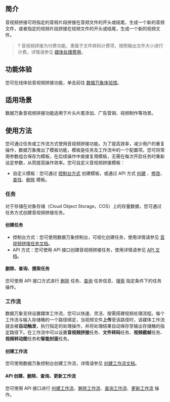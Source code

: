 ## 简介

音视频拼接可将指定的音频片段拼接在音频文件的开头或结尾，生成一个新的音频文件，或者指定的视频片段拼接在视频文件的开头或结尾，生成一个新的视频文件。
>? 音视频拼接为付费功能，隶属于文件转码计费项，按照输出文件大小进行计费。详情请参见 [媒体处理费用](https://cloud.tencent.com/document/product/460/58120)。
>

## 功能体验

您可在线体验音视频拼接功能，单击前往 [数据万象体验馆](https://cloud.tencent.com/act/pro/ciExhibition)。

## 适用场景

数据万象音视频拼接功能适用于片头片尾添加、广告营销、视频制作等场景。

## 使用方法

您可通过任务或工作流方式使用音视频拼接功能。为了提高效率，减少用户的重复操作，数据万象推出了模板功能，模板是任务及工作流中的一个配置项。您可将常用参数组合保存为模板，在后续操作中直接复用模板，无需在每次开启任务时重新设定参数，从而提高操作效率。您可自定义音视频拼接模板：
- 自定义模板：您可通过 [控制台方式](https://cloud.tencent.com/document/product/460/46490) 创建模板，或通过 API 方式 [创建](https://cloud.tencent.com/document/product/460/49163) 、[修改](https://cloud.tencent.com/document/product/460/49166)、[查找](https://cloud.tencent.com/document/product/460/49165)、[删除](https://cloud.tencent.com/document/product/460/77118) 模板。


### 任务

对于存储在对象存储（Cloud Object Storage，COS）上的存量数据，您可通过任务方式创建音视频拼接任务。

#### 创建任务

- 控制台方式：您可使用数据万象控制台，可视化创建任务，使用详情请参见 [音视频拼接任务文档](https://cloud.tencent.com/document/product/460/46489)。
-  API 方式：您可使用 API 接口创建音视频拼接任务，使用详情请参见 [API 文档](https://cloud.tencent.com/document/product/460/49168)。

#### 删除、查询、搜索任务

您可使用 API 接口方式进行 [删除](https://cloud.tencent.com/document/product/460/49172) 任务、[查询](https://cloud.tencent.com/document/product/460/49170) 任务信息、[搜索](https://cloud.tencent.com/document/product/460/49171) 指定条件下的任务操作。

### 工作流

数据万象支持设置媒体工作流，您可以快速、灵活、按需搭建视频处理流程。每个工作流与输入存储桶的一个路径绑定，当视频文件**上传**至该路径时，该媒体工作流就会被**自动触发**，执行指定的处理操作，并将处理结果自动保存至输出存储桶的指定路径下。在工作流中可以设置**音视频拼接**任务、**文件转码**任务、**视频截帧**任务、 **视频转动图**任务和**智能封面**任务。

#### 创建工作流

您可使用数据万象控制台创建工作流，详情请参见 [创建工作流文档](https://cloud.tencent.com/document/product/460/46488#.E5.88.9B.E5.BB.BA.E5.B7.A5.E4.BD.9C.E6.B5.81)。

#### API 创建、删除、查询、更新工作流

您可使用 API 接口进行 [创建工作流](https://cloud.tencent.com/document/product/460/76856)、[删除工作流](https://cloud.tencent.com/document/product/460/76860)、[查询工作流](https://cloud.tencent.com/document/product/460/76857)、[更新工作流](https://cloud.tencent.com/document/product/460/76861) 操作。
